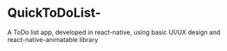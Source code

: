 # QuickToDoList-
A ToDo list app, developed in react-native, using basic UI/UX design and react-native-animatable library 
